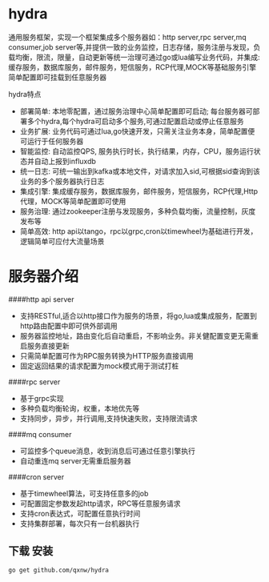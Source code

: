 # hydra 
通用服务框架，实现一个框架集成多个服务器如：http server,rpc server,mq consumer,job server等,并提供一致的业务监控，日志存储，服务注册与发现，负载均衡，限流，限量，自动更新等统一治理可通过go或lua编写业务代码，并集成:缓存服务，数据库服务，邮件服务，短信服务，RCP代理,MOCK等基础服务引擎简单配置即可挂载到任意服务器

  hydra特点
* 部署简单: 本地零配置，通过服务治理中心简单配置即可启动; 每台服务器可部署多个hydra,每个hydra可启动多个服务,可通过配置启动或停止任意服务
* 业务扩展: 业务代码可通过lua,go快速开发，只需关注业务本身，简单配置便可运行于任何服务器
* 智能监控: 自动监控QPS, 服务执行时长，执行结果，内存，CPU，服务运行状态并自动上报到influxdb
* 统一日志: 可统一输出到kafka或本地文件，对请求加入sid,可根据sid查询到该业务的多个服务器执行日志
* 集成引擎: 集成缓存服务，数据库服务，邮件服务，短信服务，RCP代理,Http代理，MOCK等简单配置即可使用
* 服务治理: 通过zookeeper注册与发现服务，多种负载均衡，流量控制，灰度发布等
* 简单高效: http api以tango，rpc以grpc,cron以timewheel为基础进行开发，逻辑简单可应付大流量场景

 # 服务器介绍
   
####http api server
* 支持RESTful,适合以http接口作为服务的场景，将go,lua或集成服务，配置到http路由配置中即可供外部调用
* 服务器监控地址，路由变化后自动重启，不影响业务。非关健配置变更无需重启服务直接更新
* 只需简单配置可作为RPC服务转换为HTTP服务直接调用
* 固定返回结果的请求配置为mock模式用于测试打桩
 

 
####rpc server 
* 基于grpc实现
* 多种负载均衡轮询，权重，本地优先等
* 支持同步，异步，并行调用,支持快速失败，支持限流请求
 


####mq consumer
* 可监控多个queue消息，收到消息后可通过任意引擎执行
* 自动重连mq server无需重启服务器



####cron server
* 基于timewheel算法，可支持任意多的job
* 可配置固定参数发起http请求，RPC等任意服务请求
* 支持cron表达式，可配置任意执行时间
* 支持集群部署，每次只有一台机器执行







## 下载 安装

    go get github.com/qxnw/hydra


